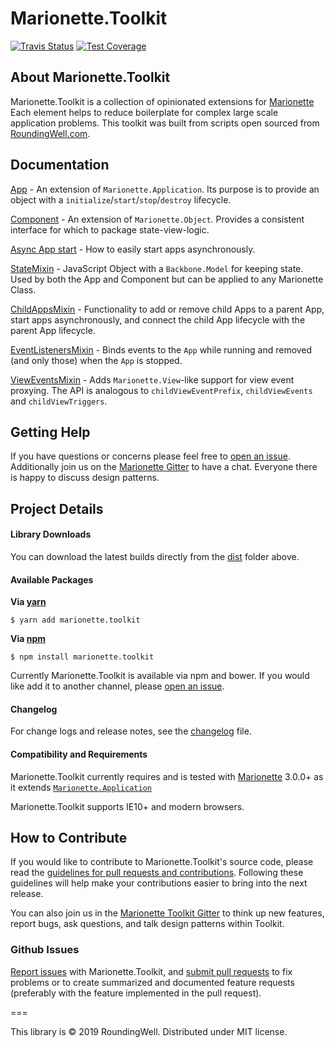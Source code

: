 Marionette.Toolkit
==================

[![Travis Status](http://img.shields.io/travis/RoundingWellOS/marionette.toolkit/master.svg?style=flat&amp;label=travis)](https://travis-ci.org/RoundingWellOS/marionette.toolkit) [![Test Coverage](https://api.codeclimate.com/v1/badges/a3e249a26dd7871a0262/test_coverage)](https://codeclimate.com/github/RoundingWellOS/marionette.toolkit/test_coverage)


## About Marionette.Toolkit

Marionette.Toolkit is a collection of opinionated extensions for
[Marionette](http://marionettejs.com) Each element helps to reduce boilerplate
for complex large scale application problems.  This toolkit was
built from scripts open sourced from [RoundingWell.com](http://roundingwell.com).

## Documentation
  [App](./docs/app.md) - An extension of `Marionette.Application`. Its purpose is to provide an object with a `initialize`/`start`/`stop`/`destroy` lifecycle.

  [Component](./docs/component.md) - An extension of `Marionette.Object`. Provides a consistent interface for which to package state-view-logic.

  [Async App start](./docs/async-app-start.md) - How to easily start apps asynchronously.

  [StateMixin](./docs/mixins/state.md) - JavaScript Object with a `Backbone.Model` for keeping state.  Used by both the App and Component but can be applied to any Marionette Class.

  [ChildAppsMixin](./docs/mixins/child-apps.md) - Functionality to add or remove child Apps to a parent App, start apps asynchronously, and connect the child App lifecycle with the parent App lifecycle.

  [EventListenersMixin](./docs/mixins/event-listeners.md) - Binds events to the `App` while running and removed (and only those) when the `App` is stopped.

  [ViewEventsMixin](./docs/mixins/view-events.md) - Adds `Marionette.View`-like support for view event proxying. The API is analogous to `childViewEventPrefix`, `childViewEvents` and `childViewTriggers`.


## Getting Help

If you have questions or concerns please feel free to [open an issue](#github-issues).
Additionally join us on the [Marionette Gitter](https://gitter.im/marionettejs/backbone.marionette) to have a chat.
Everyone there is happy to discuss design patterns.


## Project Details

#### Library Downloads

You can download the latest builds directly from the [dist](https://github.com/RoundingWellOS/marionette.toolkit/tree/master/dist) folder above.

#### Available Packages

**Via [yarn](https://www.npmjs.com/package/marionette.toolkit)**
```
$ yarn add marionette.toolkit
```

**Via [npm](https://www.npmjs.com/package/marionette.toolkit)**
```
$ npm install marionette.toolkit
```


Currently Marionette.Toolkit is available via npm and bower. If you would like add it to another channel, please
[open an issue](#github-issues).

#### Changelog

For change logs and release notes, see the [changelog](CHANGELOG.md) file.

#### Compatibility and Requirements

Marionette.Toolkit currently requires and is tested with [Marionette](http://marionettejs.com) 3.0.0+ as it extends
[`Marionette.Application`](https://github.com/marionettejs/backbone.marionette/blob/next/docs/marionette.application.md)

Marionette.Toolkit supports IE10+ and modern browsers.


## How to Contribute

If you would like to contribute to Marionette.Toolkit's source code, please read
the [guidelines for pull requests and contributions](CONTRIBUTING.md).
Following these guidelines will help make your contributions easier to
bring into the next release.

You can also join us in the [Marionette Toolkit Gitter](https://gitter.im/RoundingWellOS/marionette.toolkit) to think up new features, report bugs, ask questions, and talk design patterns within Toolkit.

### Github Issues

[Report issues](https://github.com/RoundingWellOS/marionette.toolkit/issues) with Marionette.Toolkit, and [submit pull requests](https://github.com/RoundingWellOS/marionette.toolkit/pulls) to fix problems or to
create summarized and documented feature requests (preferably with the feature implemented in the pull request).


===

This library is © 2019 RoundingWell. Distributed under MIT license.
